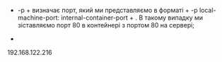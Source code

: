 + -p + визначає порт, який ми представляємо в форматі + -p local-
machine-port: internal-container-port + . В такому випадку ми
зіставляємо порт 80 в контейнері з портом 80 на сервері;
-
192.168.122.216
